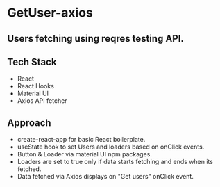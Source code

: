 # GetUser-axios
## Users fetching using reqres testing API.

## Tech Stack

- React
- React Hooks
- Material UI
- Axios API fetcher


## Approach

- create-react-app for basic React boilerplate.
- useState hook to set Users and loaders based on onClick events.
- Button & Loader via material UI npm packages.
- Loaders are set to true only if data starts fetching and ends when its fetched.
- Data fetched via Axios displays on "Get users" onClick event. 


